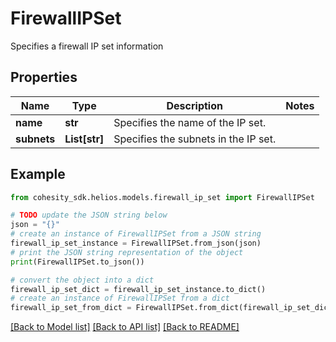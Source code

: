 # FirewallIPSet

Specifies a firewall IP set information

## Properties

Name | Type | Description | Notes
------------ | ------------- | ------------- | -------------
**name** | **str** | Specifies the name of the IP set. | 
**subnets** | **List[str]** | Specifies the subnets in the IP set. | 

## Example

```python
from cohesity_sdk.helios.models.firewall_ip_set import FirewallIPSet

# TODO update the JSON string below
json = "{}"
# create an instance of FirewallIPSet from a JSON string
firewall_ip_set_instance = FirewallIPSet.from_json(json)
# print the JSON string representation of the object
print(FirewallIPSet.to_json())

# convert the object into a dict
firewall_ip_set_dict = firewall_ip_set_instance.to_dict()
# create an instance of FirewallIPSet from a dict
firewall_ip_set_from_dict = FirewallIPSet.from_dict(firewall_ip_set_dict)
```
[[Back to Model list]](../README.md#documentation-for-models) [[Back to API list]](../README.md#documentation-for-api-endpoints) [[Back to README]](../README.md)


